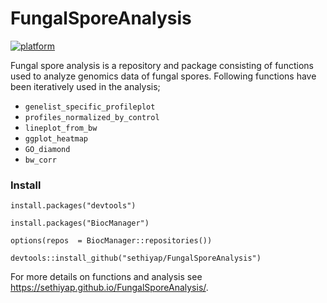 
<!-- README.md is generated from README.Rmd. Please edit that file -->
FungalSporeAnalysis
===================

<!-- badges: start -->
[![platform](https://img.shields.io/badge/R-%3E%20v3.5.1-brightgreen)](https://shields.io/category/platform-support)
<!-- badges: end -->

Fungal spore analysis is a repository and package consisting of functions used to analyze genomics data of fungal spores. Following functions have been iteratively used in the analysis;

-   `genelist_specific_profileplot`
-   `profiles_normalized_by_control`
-   `lineplot_from_bw`
-   `ggplot_heatmap`
-   `GO_diamond`
-   `bw_corr`

### Install

    install.packages("devtools")

    install.packages("BiocManager")

    options(repos  = BiocManager::repositories())

    devtools::install_github("sethiyap/FungalSporeAnalysis")

For more details on functions and analysis see <https://sethiyap.github.io/FungalSporeAnalysis/>.

